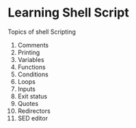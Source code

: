 # Learning Shell Script


Topics of shell Scripting

1. Comments
2. Printing
3. Variables 
4. Functions
5. Conditions
6. Loops
7. Inputs
8. Exit status
9. Quotes
10. Redirectors
11. SED editor
